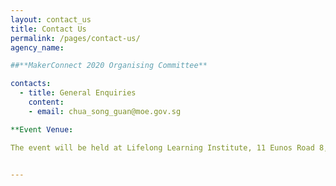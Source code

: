 ```yaml
---
layout: contact_us
title: Contact Us
permalink: /pages/contact-us/
agency_name: 

##**MakerConnect 2020 Organising Committee**

contacts:
  - title: General Enquiries
    content:
    - email: chua_song_guan@moe.gov.sg

**Event Venue:

The event will be held at Lifelong Learning Institute, 11 Eunos Road 8, Singapore 408601. For directions on how to get to the event venue and information on parking arrangement, refer to <https://www.lli.sg/content/lli/home/contact-us.html>. As there are limiting parking spaces in LLI, alternative parking are available at Paya Lebar Square, Paya Lebar Quarter and SingPost Centre.


---
```

